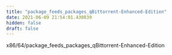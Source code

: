 ```yaml
---
title: "package_feeds_packages_qBittorrent-Enhanced-Edition"
date: 2021-06-09 21:54:01.430839
hidden: false
draft: false
---
```


x86/64/package_feeds_packages_qBittorrent-Enhanced-Edition

